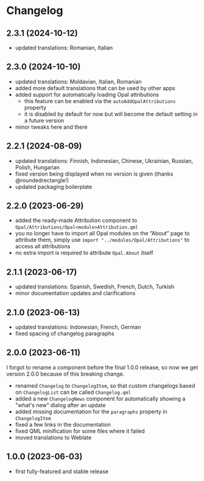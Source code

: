 <!--
SPDX-FileCopyrightText: 2023-2024 Mirian Margiani
SPDX-License-Identifier: GFDL-1.3-or-later
-->

# Changelog

## 2.3.1 (2024-10-12)

- updated translations: Romanian, Italian

## 2.3.0 (2024-10-10)

- updated translations: Moldavian, Italian, Romanian
- added more default translations that can be used by other apps
- added support for automatically loading Opal attributions
    - this feature can be enabled via the `autoAddOpalAttributions` property
    - it is disabled by default for now but will become the default setting in a future version
- minor tweaks here and there

## 2.2.1 (2024-08-09)

- updated translations: Finnish, Indonesian, Chinese, Ukrainian, Russian, Polish, Hungarian
- fixed version being displayed when no version is given (thanks @roundedrectangle!)
- updated packaging boilerplate

## 2.2.0 (2023-06-29)

- added the ready-made Attribution component to `Opal/Attributions/Opal<module>Attribution.qml`
- you no longer have to import all Opal modules on the “About” page to attribute them,
  simply use `import "../modules/Opal/Attributions"` to access all attributions
- no extra import is required to attribute `Opal.About` itself

## 2.1.1 (2023-06-17)

- updated translations: Spanish, Swedish, French, Dutch, Turkish
- minor documentation updates and clarifications

## 2.1.0 (2023-06-13)

- updated translations: Indonesian, French, German
- fixed spacing of changelog paragraphs

## 2.0.0 (2023-06-11)

I forgot to rename a component before the final 1.0.0 release, so now we get
version 2.0.0 because of this breaking change.

- renamed `Changelog` to `ChangelogItem`, so that custom changelogs based on
  `ChangelogList` can be called `Changelog.qml`
- added a new `ChangelogNews` component for automatically showing a "what's new" dialog after an update
- added missing documentation for the `paragraphs` property in `ChangelogItem`
- fixed a few links in the documentation
- fixed QML minification for some files where it failed
- moved translations to Weblate

## 1.0.0 (2023-06-03)

- first fully-featured and stable release
